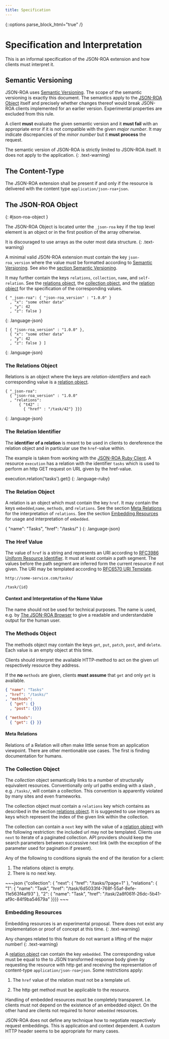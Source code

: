 ```yaml
---
title: Specification
---
```


{::options parse_block_html="true" /}


# Specification and Interpretation

This is an informal specification of the JSON-ROA extension and how clients
must interpret it.


## Semantic Versioning 

JSON-ROA uses [Semantic Versioning][]. The scope of the semantic versioning is
exactly this document. The semantics apply to the [JSON-ROA
Object](#json-roa-object) itself and precisely whether changes thereof would
break JSON-ROA clients implemented for an earlier version. Experimental
properties are excluded from this rule. 

A client **must** evaluate the given semantic version and it **must fail** with
an appropriate error if it is not compatible with the given _major number_. It
may indicate discrepancies of the _minor number_ but it **must process** the
request. 


The semantic version of JSON-ROA is strictly limited to JSON-ROA itself. It
does not apply to the application.
{: .text-warning}


## The Content-Type 

The JSON-ROA extension shall be present if and only if the resource is
delivered with the content type `application/json-roa+json`.

## The JSON-ROA Object 
{: #json-roa-object }

<div class="row"> <div class="col-md-6">

The JSON-ROA Object is located unter the `_json-roa` key if the top level 
element is an object or in the first position of the array otherwise. 

It is discouraged to use arrays as the outer most data structure. 
{: .text-warning}

A minimal valid JSON-ROA extension must contain the key `json-roa_version`
where the value must be formatted according to [Semantic Versioning][]. See
also the [section Semantic Versioning][].

It may further contain the keys `relations`, `collection`, `name`, and
`self-relation`. See the [relations object][], the [collection object][],
and the [relation object][] for the specification of the corresponding
values.

</div> <div class="col-md-6">

    { "_json-roa": { "json-roa_version" : "1.0.0" }
      , "x": "some other data"
      , "y": 42
      , "z": false }
  {: .language-json}

    [ { "json-roa_version" : "1.0.0" },
      { "x": "some other data"
      , "y": 42
      , "z": false } ]
  {: .language-json}


</div> </div>


### The Relations Object

<div class="row"> <div class="col-md-6">

Relations is an object where the keys are _relation-identifiers_ and each
corresponding value is a [relation object](#the-relation-object).

</div> <div class="col-md-6">

    { "_json-roa":
      { "json-roa_version" : "1.0.0"
      , "relations": 
          { "t42" : 
            { "href" : "/task/42"} }}}
  {: .language-json}

</div> </div>



### The Relation Identifier

<div class="row"> <div class="col-md-6">

The **identifier of a relation** is meant to be used in clients to dereference
the relation object and in particular use the `href`-value within. 

The example is taken from working with the [JSON-ROA Ruby Client][]. A
resource `execution` has a relation with the identifier `tasks` which is
used to perform an http GET request on URL given by the href-value.

</div> <div class="col-md-6">
    execution.relation('tasks').get()
  {: .language-ruby}
</div> </div>


### The Relation Object
<div class="row"> <div class="col-md-6">

A relation is an object which must contain the key `href`. It may
contain the keys `embedded`,`name`, `methods`, and `relations`. See the
section [Meta Relations][] for the interpretation of `relations`. See
the section [Embedding Resources][] for usage and interpretation of
`embedded`.

</div> <div class="col-md-6">
    { "name": "Tasks",
      "href": "/tasks/" }
  {: .language-json}
</div> </div>


### The Href Value
<div class="row"> <div class="col-md-6">

The value of `href` is a string and represents an URI according to
[RFC3986 Uniform Resource Identifier][]. It must at least contain a path
segment. The values before the path segment are inferred form the
current resource if not given. The URI may be templated according to
[RFC6570 URI Template][].

</div> <div class="col-md-6">

~~~uri
http://some-service.com/tasks/ 

/task/{id}
~~~
</div> </div>


#### Context and Interpretation of the Name Value
<div class="row"> <div class="col-md-6">

The name should not be used for technical purposes. 
The name is used, e.g. by [The JSON-ROA Browser]() to give a readable and
understandable output for the human user. 
</div> </div>




### The Methods Object 
<div class="row"> <div class="col-md-6">

The methods object may contain the keys `get`, `put`, `patch`, `post`, and `delete`. 
Each value is an empty object at this time. 

Clients should interpret the available HTTP-method to act on the
given url respectively resource they address. 

If the **no** `methods` are  given, clients **must assume** that 
`get` and only `get` is available. 

</div> <div class="col-md-6">

~~~json 
{ "name": "Tasks"
, "href": "/tasks/" 
, "methods": 
  { "get": {} 
  , "post": {}}}

{ "methods": 
  { "get": {} }}
~~~
     
</div> </div>


####  Meta Relations 
<div class="row"> <div class="col-md-6">

Relations of a Relation will often make little sense from an application
viewpoint. There are other mentionable use cases. The first is finding
documentation for humans. 

</div> </div>


### The Collection Object
<div class="row"> <div class="col-md-6">

The _collection_ object semantically links to a number of structurally
equivalent resources. Conventionally only url paths ending with a slash , e.g.
`/tasks/`, will contain a collection. This convention is apparently violated
by many sites and even frameworks. 

The collection object must contain a `relations` key 
which contains as described in the section [relations object][].
It is suggested to use integers as keys which represent 
the index of the given link within the collection.

The collection can contain a `next` key with the value of a [relation
object][] with the following restriction: the included url may not be
templated. Clients use `next` to iterate of a paginated collection. API
providers should keep the search parameters between successive next link
(with the exception of the parameter used for pagination if present).

Any of the following to conditions signals the end of the 
iteration for a client: 

1. The relations object is empty. 
2. There is no next key.

</div> <div class="col-md-6">
~~~json
{"collection": {
    "next": {
      "href": "/tasks/?page=1"
    },
    "relations": {
      "1": {
        "name": "Task",
        "href": "/task/6d5033f4-768f-55af-8efe-11e563f4af93"
      },
      "2": {
        "name": "Task",
        "href": "/task/2a8f061f-26dc-5b41-af9c-84f9ba54679a"
      }}}}
~~~
</div> </div>



### Embedding Resources

<div class="row"> <div class="col-md-6">
Embedding resources is an experimental proposal. There does
not exist any implementation or proof of concept at this time.
{: .text-warning}

Any changes related to this feature do not warrant a lifting 
of the major number!
{: .text-warning}

A [relation object][] can contain the key `embedded`. The corresponding
value must be equal to the to JSON transformed response body given by
requesting the resource with http get and receiving the representation
of content-type `application/json-roa+json`. Some restrictions apply:

1. The `href` value of the relation must not be a template url.  

2. The http get method must be applicable to the resource. 

Handling of embedded resources must be completely transparent. I.e. 
clients must not depend on the existence of an embedded object. On 
the other hand are clients not required to honor `embedded` 
resources.

JSON-ROA does not define any technique how to negotiate respectively 
request embeddings. This is application and context dependent. A 
custom HTTP header seems to be appropriate for many cases. 


</div> <div class="col-md-6">
</div> </div>


<div class="row"> <div class="col-md-6">
</div> <div class="col-md-6">
</div> </div>


  [Embedding Resources]: #embedding-resources
  [JSON-ROA Ruby Client]: https://github.com/json-roa/json-roa_ruby-client
  [Meta Relations]: #meta-relations
  [RFC3986 Uniform Resource Identifier]: https://tools.ietf.org/html/rfc3986
  [RFC6570 URI Template]: https://tools.ietf.org/html/rfc6570
  [Semantic Versioning]: http://semver.org/
  [section Semantic Versioning]: #semantic-versioning
  [collection object]: #the-collection-object
  [relation object]: #the-relation-object
  [relation object]: #the-relation-object
  [relations object]: #the-relations-object
